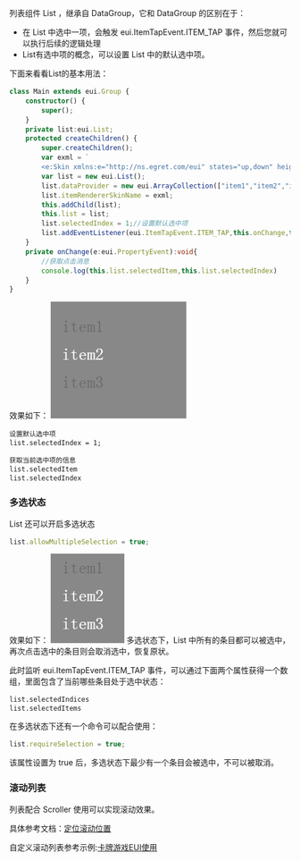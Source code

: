 列表组件 List ，继承自 DataGroup，它和 DataGroup 的区别在于：
* 在 List 中选中一项，会触发 eui.ItemTapEvent.ITEM_TAP 事件，然后您就可以执行后续的逻辑处理
* List有选中项的概念，可以设置 List 中的默认选中项。

下面来看看List的基本用法：
``` TypeScript
class Main extends eui.Group {
    constructor() {
        super();
    }
    private list:eui.List;
    protected createChildren() {
        super.createChildren();
        var exml = `
        <e:Skin xmlns:e="http://ns.egret.com/eui" states="up,down" height="50"> <e:Label text="{data}" textColor.down="0xFFFFFF" textColor.up="0x666666" horizontalCenter="0" verticalCenter="0"/> </e:Skin>`;
        var list = new eui.List();
        list.dataProvider = new eui.ArrayCollection(["item1","item2","item3"]);
        list.itemRendererSkinName = exml;
        this.addChild(list);
        this.list = list;
        list.selectedIndex = 1;//设置默认选中项
        list.addEventListener(eui.ItemTapEvent.ITEM_TAP,this.onChange,this);
    }
    private onChange(e:eui.PropertyEvent):void{
    	//获取点击消息
        console.log(this.list.selectedItem,this.list.selectedIndex)
    }
}
```
效果如下：
![](5604f13909a44.png)
~~~
设置默认选中项
list.selectedIndex = 1;
~~~
~~~
获取当前选中项的信息
list.selectedItem
list.selectedIndex
~~~
### 多选状态
 List 还可以开启多选状态
~~~ TypeScript
list.allowMultipleSelection = true;
~~~
效果如下：
![](5625d92835954.png)
多选状态下，List 中所有的条目都可以被选中，再次点击选中的条目则会取消选中，恢复原状。

此时监听 eui.ItemTapEvent.ITEM_TAP 事件，可以通过下面两个属性获得一个数组，里面包含了当前哪些条目处于选中状态：
~~~
list.selectedIndices
list.selectedItems
~~~
在多选状态下还有一个命令可以配合使用：
~~~ TypeScript
list.requireSelection = true;
~~~
该属性设置为 true 后，多选状态下最少有一个条目会被选中，不可以被取消。

### 滚动列表

列表配合 Scroller 使用可以实现滚动效果。

具体参考文档：[定位滚动位置](../../../../extension/EUI/container/scroller/#定位滚动位置)

自定义滚动列表参考示例:[卡牌游戏EUI使用](http://edn.egret.com/cn/article/index/id/833)